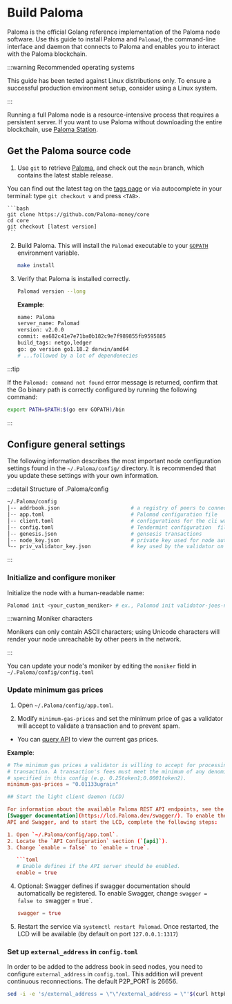 # Build Paloma

Paloma is the official Golang reference implementation of the Paloma 
node software. Use this guide to install Paloma and `Palomad`, the 
command-line interface and daemon that connects to Paloma and enables 
you to interact with the Paloma blockchain.

:::warning Recommended operating systems

This guide has been tested against Linux distributions only. 
To ensure a successful production environment setup, consider 
using a Linux system.

:::

Running a full Paloma node is a resource-intensive process that 
requires a persistent server. If you want to use Paloma without 
downloading the entire blockchain, use 
[Paloma Station](https://station.Paloma.money/).

## Get the Paloma source code

1. Use `git` to retrieve [Paloma](https://github.com/Paloma-money/core/), 
   and check out the `main` branch, which contains the latest stable release.

You can find out the latest tag on the [tags page](https://github.com/Paloma-money/core/tags) 
or via autocomplete in your terminal: type `git checkout v` and press `<TAB>`.

    ```bash
    git clone https://github.com/Paloma-money/core
    cd core
    git checkout [latest version]
    ```


2. Build Paloma. This will install the `Palomad` executable to 
   your [ `GOPATH` ](https://go.dev/doc/gopath_code) environment variable.

   ```bash
   make install
   ```

3. Verify that Paloma is installed correctly.

   ```bash
   Palomad version --long
   ```

   **Example**:

   ```bash
   name: Paloma
   server_name: Palomad
   version: v2.0.0
   commit: ea682c41e7e71ba0b182c9e7f989855fb9595885
   build_tags: netgo,ledger
   go: go version go1.18.2 darwin/amd64
   # ...followed by a lot of dependenecies
   ```

:::tip

If the `Palomad: command not found` error message is returned, confirm that 
the Go binary path is correctly configured by running the following command:

```bash
export PATH=$PATH:$(go env GOPATH)/bin
```

:::

## Configure general settings

The following information describes the most important node configuration 
settings found in the `~/.Paloma/config/` directory. It is 
recommended that you update these settings with your own information.

:::detail Structure of .Paloma/config

```bash
~/.Paloma/config
│-- addrbook.json                       # a registry of peers to connect to
│-- app.toml                            # Palomad configuration file
│-- client.toml                         # configurations for the cli wallet (ex Palomacli)
│-- config.toml                         # Tendermint configuration  file
│-- genesis.json                        # gensesis transactions
│-- node_key.json                       # private key used for node authentication in the p2p protocol (its corresponding public key is the nodeid)
└-- priv_validator_key.json             # key used by the validator on the node to sign blocks
```

:::

### Initialize and configure moniker

Initialize the node with a human-readable name:

```bash
Palomad init <your_custom_moniker> # ex., Palomad init validator-joes-node
```

:::warning Moniker characters

Monikers can only contain ASCII characters; using Unicode characters 
will render your node unreachable by other peers in the network.

:::

You can update your node's moniker by editing the `moniker` field 
in `~/.Paloma/config/config.toml`

### Update minimum gas prices

1. Open `~/.Paloma/config/app.toml`.

2. Modify `minimum-gas-prices` and set the minimum price of gas a validator 
   will accept to validate a transaction and to prevent spam.

- You can [query API](https://api.Paloma.dev/gas-prices) to view the current 
  gas prices.

**Example**:

```toml
# The minimum gas prices a validator is willing to accept for processing a
# transaction. A transaction's fees must meet the minimum of any denomination
# specified in this config (e.g. 0.25token1;0.0001token2).
minimum-gas-prices = "0.01133ugrain"

## Start the light client daemon (LCD)

For information about the available Paloma REST API endpoints, see the 
[Swagger documentation](https://lcd.Paloma.dev/swagger/). To enable the REST 
API and Swagger, and to start the LCD, complete the following steps:

1. Open `~/.Paloma/config/app.toml`.
2. Locate the `API Configuration` section (`[api]`).
3. Change `enable = false` to `enable = true`.

   ```toml
   # Enable defines if the API server should be enabled.
   enable = true
   ```

4. Optional: Swagger defines if swagger documentation should automatically be 
   registered. To enable Swagger, change `swagger = false to `swagger = true`.

   ```toml
   swagger = true
   ```

5. Restart the service via `systemctl restart Palomad`. Once restarted, the LCD 
   will be available (by default on port `127.0.0.1:1317`)

### Set up `external_address` in `config.toml`

In order to be added to the address book in seed nodes, you need to configure 
`external_address` in `config.toml`.  This addition will prevent continuous reconnections. 
The default P2P_PORT is 26656.

   ```sh
   sed -i -e 's/external_address = \"\"/external_address = \"'$(curl httpbin.org/ip | jq -r .origin)':26656\"/g' ~/.Paloma/config/config.toml
   ```
